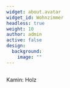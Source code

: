```yaml
---
widget: about.avatar
widget_id: Wohnzimmer
headless: true
weight: 10
author: admin
active: false
design:
  background:
    image: ""
---
```

![]()

Kamin: Holz